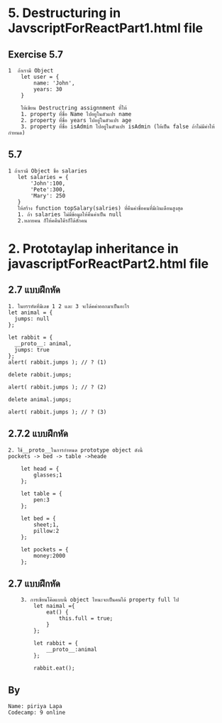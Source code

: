 # 5. Destructuring in JavscriptForReactPart1.html  file 
## Exercise 5.7
	1  ถ้าเรามี Object
		let user = {
			name: 'John',
			years: 30
		}
		
		ให้เขียน Destructring assignnment ที่ให้
		1. property ที่ชื่อ Name ไปอยูในตัวแปร name
		2. property ที่ชื่อ years ไปอยู่ในตัวแปร age
		3. property ที่ชื่อ isAdmin ไปอยู่ในตัวแปร isAdmin (ให้เป็น false ถ้าไม่มีค่าให้กำหนด)

## 5.7
	1 ถ้าเรามี Object ชื่อ salaries
	   let salaries = {
		   'John':100,
		   'Pete':300,
		   'Mary': 250
	   }
	   ให้สร้าง function topSalary(salries) ที่คืนค่าชื่อคนที่มีเงินเดือนสูงสุด
	   1. ถ้า salaries ไม่มีข้อมูลให้คืนค่าเป็น null
	   2.หลายคน ก็ให้คคืนใคึรก็ได้สักคน
	
# 2. Prototaylap inheritance in javascriptForReactPart2.html  file
## 2.7 แบบฝึกหัด	
	1. ในยรรทัดที่มีเลข 1 2 และ 3 จะได้คค่าออกมาเป็นอะไร
	let animal = {
	  jumps: null
	};

	let rabbit = {
	  __proto__: animal,
	  jumps: true
	};
	alert( rabbit.jumps ); // ? (1)

	delete rabbit.jumps;

	alert( rabbit.jumps ); // ? (2)

	delete animal.jumps;

	alert( rabbit.jumps ); // ? (3)
## 2.7.2 แบบฝึกหัด
	2. ใช้__proto__ในการกำหนด prototype object ดังนี้
	pockets -> bed -> table ->heade
		
		let head = {
			glasses;1
		};

		let table = {
			pen:3
		};

		let bed = {
			sheet;1,
			pillow:2
		};

		let pockets = {
			money:2000
		};
	
## 2.7 แบบฝึกหัด 
		3. การเขียนโค๊ดแบบนี้ object ไหนะจะเป็นคนได้ property full ไป
			let naimal ={
				eat() {
					this.full = true;
				}
			};

			let rabbit = {
				__proto__:animal
			};

			rabbit.eat();

	
## By
	Name: piriya Lapa
	Codecamp: 9 online